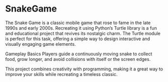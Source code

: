 # SnakeGame
The Snake Game is a classic mobile game that rose to fame in the late 1990s and early 2000s. Recreating it using Python’s Turtle library is a fun and educational project that revives its nostalgic charm. The Turtle module is perfect for this task, offering a simple way to design interactive and visually engaging game elements.

Gameplay Basics
Players guide a continuously moving snake to collect food, grow longer, and avoid collisions with itself or the screen edges.

This project combines creativity with programming, making it a great way to improve your skills while recreating a timeless classic.
